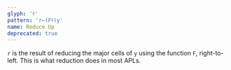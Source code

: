```yaml
---
glyph: '⤉'
pattern: 'r←(F⤉)y'
name: Reduce Up
deprecated: true
---
```


`r` is the result of reducing the major cells of `y` using the function `F`, right-to-left. This is what reduction does in most APLs.